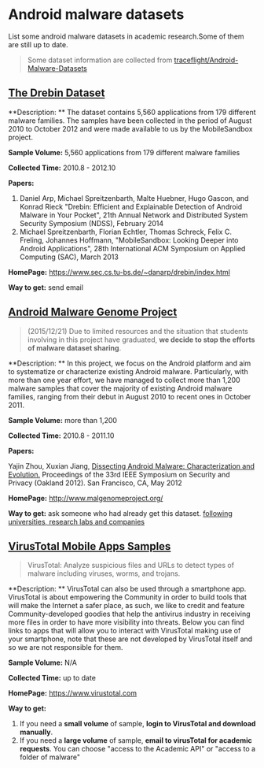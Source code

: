 # Android malware datasets

List some android malware datasets in academic research.Some of them are still up to date.

> Some dataset information are collected from [traceflight/Android-Malware-Datasets](https://github.com/traceflight/Android-Malware-Datasets)

## [The Drebin Dataset](https://www.sec.cs.tu-bs.de/~danarp/drebin/index.html)
**Description: ** The dataset contains 5,560 applications from 179 different malware families. The samples have been collected in the period of August 2010 to October 2012 and were made available to us by the MobileSandbox project. 

**Sample Volume:** 5,560 applications from 179 different malware families

**Collected Time:** 2010.8 - 2012.10

**Papers:**
1. Daniel Arp, Michael Spreitzenbarth, Malte Huebner, Hugo Gascon, and Konrad Rieck "Drebin: Efficient and Explainable Detection of Android Malware in Your Pocket", 21th Annual Network and Distributed System Security Symposium (NDSS), February 2014
2. Michael Spreitzenbarth, Florian Echtler, Thomas Schreck, Felix C. Freling, Johannes Hoffmann, "MobileSandbox: Looking Deeper into Android Applications", 28th International ACM Symposium on Applied Computing (SAC), March 2013

**HomePage:** https://www.sec.cs.tu-bs.de/~danarp/drebin/index.html

**Way to get:** send email 



## [Android Malware Genome Project](http://www.malgenomeproject.org/)

> (2015/12/21) Due to limited resources and the situation that students involving in this project have graduated, **we decide to stop the efforts of malware dataset sharing**.

**Description: ** In this project, we focus on the Android platform and aim to systematize or characterize existing Android malware. Particularly, with more than one year effort, we have managed to collect more than 1,200 malware samples that cover the majority of existing Android malware families, ranging from their debut in August 2010 to recent ones in October 2011.

**Sample Volume:** more than 1,200

**Collected Time:** 2010.8 - 2011.10

**Papers:**

Yajin Zhou, Xuxian Jiang, [ Dissecting Android Malware: Characterization and Evolution.](http://ieeexplore.ieee.org/xpls/abs_all.jsp?arnumber=6234407&tag=1) Proceedings of the 33rd IEEE Symposium on Security and Privacy (Oakland 2012). San Francisco, CA, May 2012

**HomePage:** http://www.malgenomeproject.org/

**Way to get:** ask someone who had already get this dataset. [following universities, research labs and companies](http://www.malgenomeproject.org/policy.html)



##  [VirusTotal Mobile Apps Samples](https://www.virustotal.com)

> VirusTotal: Analyze suspicious files and URLs to detect types of malware including viruses, worms, and trojans.

**Description: ** VirusTotal can also be used through a smartphone app.   VirusTotal is about empowering the Community in order to build tools that will make the Internet a safer place, as such, we like to credit and feature Community-developed goodies that help the antivirus industry in receiving more files in order to have more visibility into threats. Below you can find links to apps that will allow you to interact with VirusTotal making use of your smartphone, note that these are not developed by VirusTotal itself and so we are not responsible for them.

**Sample Volume:** N/A

**Collected Time:** up to date

**HomePage:** https://www.virustotal.com

**Way to get:** 
1. If you need a **small volume** of sample, **login to VirusTotal and download manually**.
2. If you need a **large volume** of sample, **email to virusTotal for academic requests**. You can choose "access to the Academic API" or "access to a folder of malware"

